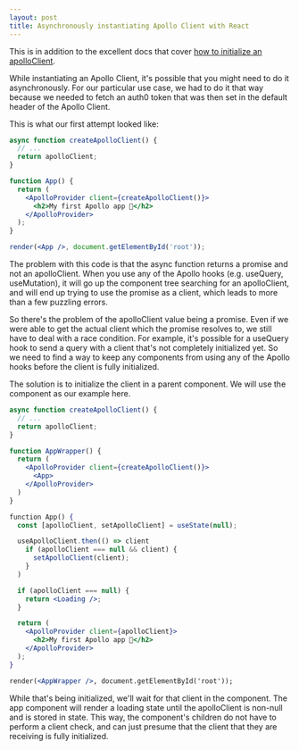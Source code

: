 ```yaml
---
layout: post
title: Asynchronously instantiating Apollo Client with React
---
```

This is in addition to the excellent docs that cover [how to initialize an apolloClient](https://www.apollographql.com/docs/react/get-started/).

While instantiating an Apollo Client, it's possible that you might need to do it asynchronously. For our particular use case, we had to do it that way because we needed to fetch an auth0 token that was then set in the default header of the Apollo Client.

This is what our first attempt looked like:

```jsx
async function createApolloClient() {
  // ...
  return apolloClient;
}

function App() {
  return (
    <ApolloProvider client={createApolloClient()}>
      <h2>My first Apollo app 🚀</h2>
    </ApolloProvider>
  );
}

render(<App />, document.getElementById('root'));
```

The problem with this code is that the async function returns a promise and not an apolloClient. When you use any of the Apollo hooks (e.g. useQuery, useMutation), it will go up the component tree searching for an apolloClient, and will end up trying to use the promise as a client, which leads to more than a few puzzling errors.

So there's the problem of the apolloClient value being a promise. Even if we were able to get the actual client which the promise resolves to, we still have to deal with a race condition. For example, it's possible for a useQuery hook to send a query with a client that's not completely initialized yet. So we need to find a way to keep any components from using any of the Apollo hooks before the client is fully initialized.

The solution is to initialize the client in a parent component. We will use the <AppWrapper /> component as our example here.

```jsx
async function createApolloClient() {
  // ...
  return apolloClient;
}

function AppWrapper() {
  return (
    <ApolloProvider client={createApolloClient()}>
      <App>
    </ApolloProvider>
  )
}

function App() {
  const [apolloClient, setApolloClient] = useState(null);

  useApolloClient.then(() => client
    if (apolloClient === null && client) {
      setApolloClient(client);
    }
  )

  if (apolloClient === null) {
    return <Loading />;
  }

  return (
    <ApolloProvider client={apolloClient}>
      <h2>My first Apollo app 🚀</h2>
    </ApolloProvider>
  );
}

render(<AppWrapper />, document.getElementById('root'));
```

While that's being initialized, we'll wait for that client in the <App /> component. The app component will render a loading state until the apolloClient is non-null and is stored in state. This way, the <App /> component's children do not have to perform a client check, and can just presume that the client that they are receiving is fully initialized.